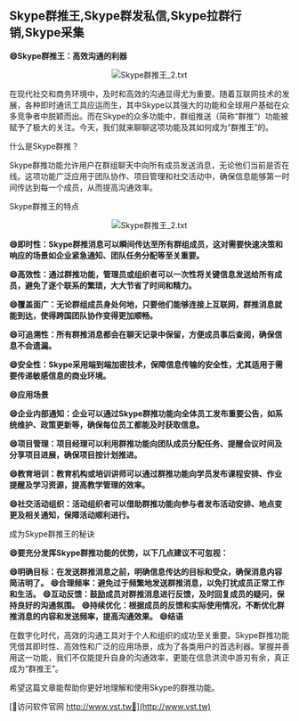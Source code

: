 ## **Skype群推王,Skype群发私信,Skype拉群行销,Skype采集**

**😄Skype群推王：高效沟通的利器**

 <center><img src="https://vst.tw/MP4/tuiguang/png/1.png" alt="Skype群推王_2.txt"></center>

在现代社交和商务环境中，及时和高效的沟通显得尤为重要。随着互联网技术的发展，各种即时通讯工具应运而生，其中Skype以其强大的功能和全球用户基础在众多竞争者中脱颖而出。而在Skype的众多功能中，群组推送（简称“群推”）功能被赋予了极大的关注。今天，我们就来聊聊这项功能及其如何成为“群推王”的。

什么是Skype群推？

Skype群推功能允许用户在群组聊天中向所有成员发送消息，无论他们当前是否在线。这项功能广泛应用于团队协作、项目管理和社交活动中，确保信息能够第一时间传达到每一个成员，从而提高沟通效率。

Skype群推王的特点

 <center><img src="https://vst.tw/MP4/tuiguang/png/2.png" alt="Skype群推王_2.txt"></center>

**😄即时性：Skype群推消息可以瞬间传达至所有群组成员，这对需要快速决策和响应的场景如企业紧急通知、团队任务分配等至关重要。**

**😄高效性：通过群推功能，管理员或组织者可以一次性将关键信息发送给所有成员，避免了逐个联系的繁琐，大大节省了时间和精力。**

**😄覆盖面广：无论群组成员身处何地，只要他们能够连接上互联网，群推消息就能到达，使得跨国团队协作变得更加顺畅。**

**😄可追溯性：所有群推消息都会在聊天记录中保留，方便成员事后查阅，确保信息不会遗漏。**

**😄安全性：Skype采用端到端加密技术，保障信息传输的安全性，尤其适用于需要传递敏感信息的商业环境。**

**😄应用场景**

**😄企业内部通知：企业可以通过Skype群推功能向全体员工发布重要公告，如系统维护、政策更新等，确保每位员工都能及时获取信息。**

**😄项目管理：项目经理可以利用群推功能向团队成员分配任务、提醒会议时间及分享项目进展，确保项目按计划推进。**

**😄教育培训：教育机构或培训讲师可以通过群推功能向学员发布课程安排、作业提醒及学习资源，提高教学管理的效率。**

**😄社交活动组织：活动组织者可以借助群推功能向参与者发布活动安排、地点变更及相关通知，保障活动顺利进行。**

成为Skype群推王的秘诀

**😄要充分发挥Skype群推功能的优势，以下几点建议不可忽视：**

**😄明确目标：在发送群推消息之前，明确信息传达的目标和受众，确保消息内容简洁明了。**
**😄合理频率：避免过于频繁地发送群推消息，以免打扰成员正常工作和生活。**
**😄互动反馈：鼓励成员对群推消息进行反馈，及时回复成员的疑问，保持良好的沟通氛围。**
**😄持续优化：根据成员的反馈和实际使用情况，不断优化群推消息的内容和发送频率，提高沟通效果。**
**😄结语**

在数字化时代，高效的沟通工具对于个人和组织的成功至关重要。Skype群推功能凭借其即时性、高效性和广泛的应用场景，成为了各类用户的首选利器。掌握并善用这一功能，我们不仅能提升自身的沟通效率，更能在信息洪流中游刃有余，真正成为“群推王”。

希望这篇文章能帮助你更好地理解和使用Skype的群推功能。


[👻访问软件官网 http://www.vst.tw👻](http://www.vst.tw)
